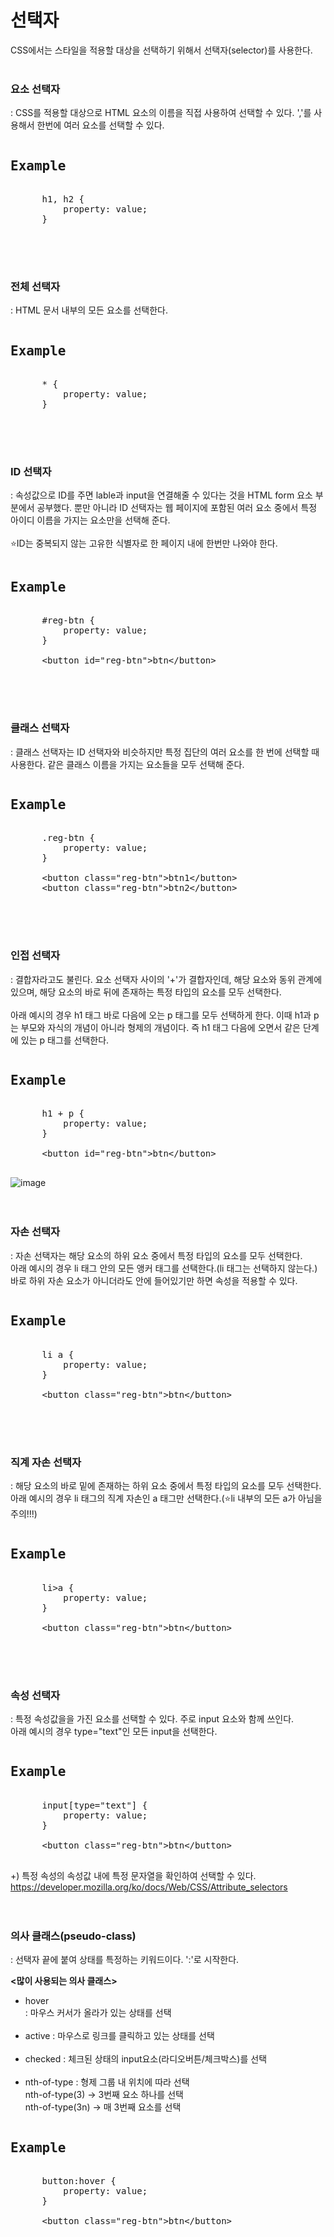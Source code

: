 # 선택자
CSS에서는 스타일을 적용할 대상을 선택하기 위해서 선택자(selector)를 사용한다. <br><br>

### 요소 선택자
: CSS를 적용할 대상으로 HTML 요소의 이름을 직접 사용하여 선택할 수 있다. ','를 사용해서 한번에 여러 요소를 선택할 수 있다.
<pre><h2>Example</h2>
      h1, h2 {
          property: value;
      }
      
</pre><br><br>


### 전체 선택자
: HTML 문서 내부의 모든 요소를 선택한다.
<pre><h2>Example</h2>
      * {
          property: value;
      }
      
</pre><br><br>

### ID 선택자
: 속성값으로 ID를 주면 lable과 input을 연결해줄 수 있다는 것을 HTML form 요소 부분에서 공부했다. 뿐만 아니라 ID 선택자는 웹 페이지에 포함된 여러 요소 중에서 특정 아이디 이름을 가지는 요소만을 선택해 준다.<br><br>
⭐ID는 중복되지 않는 고유한 식별자로 한 페이지 내에 한번만 나와야 한다.
<pre><h2>Example</h2>
      #reg-btn {
          property: value;
      }
      
      &lt;button id="reg-btn"&gt;btn&lt;/button&gt;
      
</pre><br><br>


### 클래스 선택자
: 클래스 선택자는 ID 선택자와 비슷하지만 특정 집단의 여러 요소를 한 번에 선택할 때 사용한다. 같은 클래스 이름을 가지는 요소들을 모두 선택해 준다.
<pre><h2>Example</h2>
      .reg-btn {
          property: value;
      }
      
      &lt;button class="reg-btn"&gt;btn1&lt;/button&gt;
      &lt;button class="reg-btn"&gt;btn2&lt;/button&gt;
      
</pre><br><br>

### 인접 선택자
: 결합자라고도 불린다. 요소 선택자 사이의 '+'가 결합자인데,  해당 요소와 동위 관계에 있으며, 해당 요소의 바로 뒤에 존재하는 특정 타입의 요소를 모두 선택한다.<br><br>
아래 예시의 경우 h1 태그 바로 다음에 오는 p 태그를 모두 선택하게 한다. 이때 h1과 p는 부모와 자식의 개념이 아니라 형제의 개념이다. 즉 h1 태그 다음에 오면서 같은 단계에 있는 p 태그를 선택한다.
<pre><h2>Example</h2>
      h1 + p {
          property: value;
      }
      
      &lt;button id="reg-btn"&gt;btn&lt;/button&gt;
      
</pre>
![image](https://user-images.githubusercontent.com/112528738/214771040-246c3607-5c09-4036-962b-f9df4f488334.png)<br><br><br>

### 자손 선택자
: 자손 선택자는 해당 요소의 하위 요소 중에서 특정 타입의 요소를 모두 선택한다.<br>
아래 예시의 경우 li 태그 안의 모든 앵커 태그를 선택한다.(li 태그는 선택하지 않는다.) 바로 하위 자손 요소가 아니더라도 안에 들어있기만 하면 속성을 적용할 수 있다.
<pre><h2>Example</h2>
      li a {
          property: value;
      }
      
      &lt;button class="reg-btn"&gt;btn&lt;/button&gt;
      
</pre><br><br>

### 직계 자손 선택자
: 해당 요소의 바로 밑에 존재하는 하위 요소 중에서 특정 타입의 요소를 모두 선택한다.<br>
아래 예시의 경우 li 태그의 직계 자손인 a 태그만 선택한다.(⭐li 내부의 모든 a가 아님을 주의!!!)
<pre><h2>Example</h2>
      li>a {
          property: value;
      }
      
      &lt;button class="reg-btn"&gt;btn&lt;/button&gt;
      
</pre><br><br>

### 속성 선택자
: 특정 속성값을을 가진 요소를 선택할 수 있다. 주로 input 요소와 함께 쓰인다.<br>
아래 예시의 경우 type="text"인 모든 input을 선택한다.
<pre><h2>Example</h2>
      input[type="text"] {
          property: value;
      }
      
      &lt;button class="reg-btn"&gt;btn&lt;/button&gt;
      
</pre>
+) 특정 속성의 속성값 내에 특정 문자열을 확인하여 선택할 수 있다.<br>
https://developer.mozilla.org/ko/docs/Web/CSS/Attribute_selectors
<br><br><br>

### 의사 클래스(pseudo-class)
: 선택자 끝에 붙여 상태를 특정하는 키워드이다. ':'로 시작한다.<br>

**&lt;많이 사용되는 의사 클래스&gt;**<br>
* hover<br>
: 마우스 커서가 올라가 있는 상태를 선택<br><br>
* active
: 마우스로 링크를 클릭하고 있는 상태를 선택<br><br>
* checked
: 체크된 상태의 input요소(라디오버튼/체크박스)를 선택<br><br>
* nth-of-type
: 형제 그룹 내 위치에 따라 선택<br>
nth-of-type(3) → 3번째 요소 하나를 선택<br>
nth-of-type(3n) → 매 3번째 요소를 선택

<pre><h2>Example</h2>
      button:hover {
          property: value;
      }
      
      &lt;button class="reg-btn"&gt;btn&lt;/button&gt;
      
</pre>
